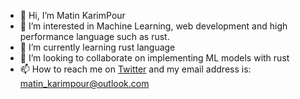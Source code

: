 - 👋 Hi, I’m Matin KarimPour
- 👀 I’m interested in Machine Learning, web development and high performance language such as rust.
- 🌱 I’m currently learning rust language
- 💞️ I’m looking to collaborate on implementing ML models with rust
- 📫 How to reach me on [Twitter](https://twitter.com/matin_karimpour) and my email address is: matin_karimpour@outlook.com 

<!---
matin-karimpour/matin-karimpour is a ✨ special ✨ repository because its `README.md` (this file) appears on your GitHub profile.
You can click the Preview link to take a look at your changes.
--->
